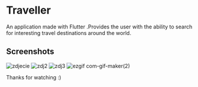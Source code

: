 # Traveller

An application made with  Flutter .Provides the user with the ability to search for interesting travel destinations around the world.

## Screenshots

![zdjecie](https://user-images.githubusercontent.com/109788736/193760488-35152c39-7bc3-4e58-b024-1cc0516fdd69.jpg)
![zdj2](https://user-images.githubusercontent.com/109788736/193762688-1b368368-586f-45a3-b1a2-c714e7eb32a2.jpg)
![zdj3](https://user-images.githubusercontent.com/109788736/193762694-d33a42eb-fa32-450d-ac74-5ef3d92f13ad.jpg)
![ezgif com-gif-maker(2)](https://user-images.githubusercontent.com/109788736/193763877-9dc848a8-ccba-4031-b78b-261a3ec1b020.gif)

Thanks for watching :)
